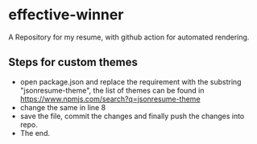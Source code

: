# effective-winner

A Repository for my resume, with github action for automated rendering.

## Steps for custom themes
- open package.json and replace the requirement with the substring "jsonresume-theme", the list of themes can be found in https://www.npmjs.com/search?q=jsonresume-theme
- change the same in line 8
- save the file, commit the changes and finally push the changes into repo.
- The end.
